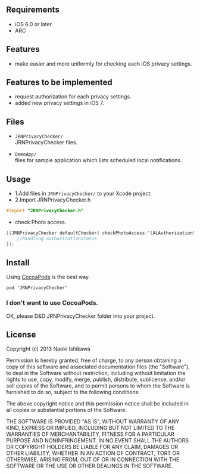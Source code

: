 ## Requirements

- iOS 6.0 or later.
- ARC

## Features

- make easier and more uniformly for checking each iOS privacy settings.

## Features to be implemented

- request authorization for each privacy settings.
- added new privacy settings in iOS 7.

## Files

- `JRNPrivacyChecker/`  
JRNPrivacyChecker files.

- `DemoApp/`  
files for sample application which lists scheduled local notifications.

## Usage

- 1.Add files in `JRNPrivacyChecker/` to your Xcode project.
- 2.Import JRNPrivacyChecker.h

```objectivec
#import "JRNPrivacyChecker.h"
```

- check Photo access.

```objectivec
[[JRNPrivacyChecker defaultChecker] checkPhotoAccess:^(ALAuthorizationStatus authorizationStatus) {
    //handling authorizationStatus
}];
```

## Install
Using [CocoaPods](http://cocoapods.org) is the best way.

```
pod 'JRNPrivacyChecker'
```

### I don't want to use CocoaPods.
OK, please D&D JRNPrivacyChecker folder into your project.

## License

Copyright (c) 2013 Naoki Ishikawa

Permission is hereby granted, free of charge, to any person obtaining a copy of this software and associated documentation files (the "Software"), to deal in the Software without restriction, including without limitation the rights to use, copy, modify, merge, publish, distribute, sublicense, and/or sell copies of the Software, and to permit persons to whom the Software is furnished to do so, subject to the following conditions:

The above copyright notice and this permission notice shall be included in all copies or substantial portions of the Software.

THE SOFTWARE IS PROVIDED "AS IS", WITHOUT WARRANTY OF ANY KIND, EXPRESS OR IMPLIED, INCLUDING BUT NOT LIMITED TO THE WARRANTIES OF MERCHANTABILITY, FITNESS FOR A PARTICULAR PURPOSE AND NONINFRINGEMENT. IN NO EVENT SHALL THE AUTHORS OR COPYRIGHT HOLDERS BE LIABLE FOR ANY CLAIM, DAMAGES OR OTHER LIABILITY, WHETHER IN AN ACTION OF CONTRACT, TORT OR OTHERWISE, ARISING FROM, OUT OF OR IN CONNECTION WITH THE SOFTWARE OR THE USE OR OTHER DEALINGS IN THE SOFTWARE.
